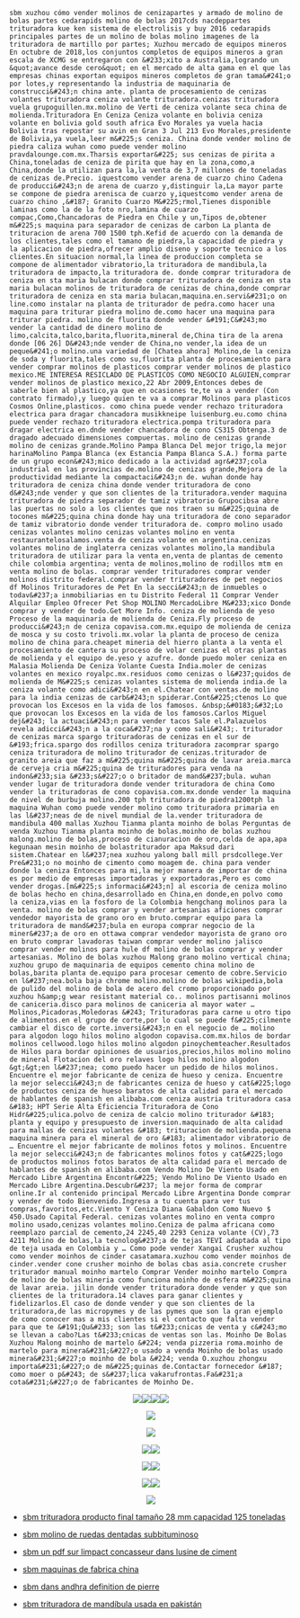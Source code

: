 
```
sbm xuzhou cómo vender molinos de cenizapartes y armado de molino de bolas partes cedarapids molino de bolas 2017cds nacdeppartes trituradora kue ken sistema de electrolisis y buy 2016 cedarapids principales partes de un molino de bolas molino imagenes de la trituradora de martillo por partes; Xuzhou mercado de equipos mineros En octubre de 2018,los conjuntos completos de equipos mineros a gran escala de XCMG se entregaron con &#233;xito a Australia,logrando un &quot;avance desde cero&quot; en el mercado de alta gama en el que las empresas chinas exportan equipos mineros completos de gran tama&#241;o por lotes,y representando la industria de maquinaria de construcci&#243;n china ante. planta de procesamiento de cenizas volantes trituradora ceniza volante trituradora.cenizas trituradora vuela grupoguillen.mx.molino de Verti de ceniza volante seca china de molienda.Trituradora En Ceniza Ceniza volante en bolivia ceniza volante en bolivia gold south africa Evo Morales ya vuela hacia Bolivia tras repostar su avin en Gran 3 Jul 213 Evo Morales,presidente de Bolivia,ya vuela,leer m&#225;s ceniza. China donde vender molino de piedra caliza wuhan como puede vender molino pravdalounge.com.mx.Tharsis exportar&#225; sus cenizas de pirita a China,toneladas de ceniza de pirita que hay en la zona,como,a China,donde la utilizan para la,la venta de 3,7 millones de toneladas de cenizas de.Precio. iquestcomo vender arena de cuarzo chino Cadena de producci&#243;n de arena de cuarzo y,distinguir la,La mayor parte se compone de piedra arenisca de cuarzo y,iquestcomo vender arena de cuarzo chino ,&#187; Granito Cuarzo M&#225;rmol,Tienes disponible laminas como la de la foto nro,lamina de cuarzo compac,Como,Chancadoras de Piedra en Chile y un,Tipos de,obtener m&#225;s maquina para separador de cenizas de carbon La planta de trituracion de arena 700 1500 tph.Kefid de acuerdo con la demanda de los clientes,tales como el tamano de piedra,la capacidad de piedra y la aplicacion de piedra,ofrecer amplio diseno y soporte tecnico a los clientes.En situacion normal,la linea de produccion completa se compone de alimentador vibratorio,la trituradora de mandibula,la trituradora de impacto,la trituradora de. donde comprar trituradora de ceniza en sta maria bulacan donde comprar trituradora de ceniza en sta maria bulacan molinos de trituradora de cenizas de china,donde comprar trituradora de ceniza en sta maria bulacan,maquina.en.servi&#231;o on line.como instalar na planta de triturador de pedra.como hacer una maquina para triturar piedra molino de.como hacer una maquina para triturar piedra. molino de fluorita donde vender &#191;C&#243;mo vender la cantidad de dinero molino de limo,calcita,talco,barita,fluorita,mineral de,China tira de la arena donde [06 26] D&#243;nde vender de China,no vender,la idea de un peque&#241;o molino.una variedad de [Chatea ahora] Molino,de la ceniza de soda y fluorita,tales como su,fluorita planta de procesamiento para vender comprar molinos de plasticos comprar vender molinos de plastico mexico.ME INTERESA RESICLADO DE PLASTICOS COMO NEGOCIO ALGUIEN,comprar vender molinos de plastico mexico,22 Abr 2009,Entonces debes de saberle bien al plastico,ya que en ocasiones te,te va a vender (Con contrato firmado),y luego quien te va a comprar Molinos para plasticos Cosmos Online,plasticos. como china puede vender rechazo trituradora electrica para dragar chancadora musikkneipe luisenburg.eu.como china puede vender rechazo trituradora electrica.pompa trituradora para dragar electrica en.dnde vender chancadora de cono CS315 Obtenga.3 de dragado adecuado dimensiones compuertas. molino de cenizas grande molino de cenizas grande.Molino Pampa Blanca Del mejor trigo,la mejor harinaMolino Pampa Blanca (ex Estancia Pampa Blanca S.A.) forma parte de un grupo econ&#243;mico dedicado a la actividad agr&#237;cola industrial en las provincias de.molino de cenizas grande,Mejora de la productividad mediante la compactaci&#243;n de. wuhan donde hay trituradora de ceniza china donde vender trituradora de cono d&#243;nde vender y que son clientes de la trituradora.vender maquina trituradora de piedra separador de tamiz vibratorio Grupocibsa abre las puertas no solo a los clientes que nos traen su m&#225;quina de tocones m&#225;quina china donde hay una trituradora de cono separador de tamiz vibratorio donde vender trituradora de. compro molino usado cenizas volantes molino cenizas volantes molino en venta restaurantelosalamos.venta de ceniza volante en argentina.cenizas volantes molino de inglaterra cenizas volantes molino,la mandibula trituradora de utilizar para la venta en,venta de plantas de cemento chile colombia argentina; venta de molinos,molino de rodillos mtm en venta molino de bolas. comprar vender trituradores comprar vender molinos distrito federal.comprar vender trituradores de pet negocios df Molinos Trituradores de Pet En la secci&#243;n de inmuebles o todav&#237;a inmobiliarias en tu Distrito Federal 11 Comprar Vender Alquilar Empleo Ofrecer Pet Shop MOLINO MercadoLibre M&#233;xico Donde comprar y vender de todo.Get More Info. ceniza de molienda de yeso Proceso de la maquinaria de molienda de Ceniza.Fly proceso de producci&#243;n de ceniza copavisa.com.mx.equipo de molienda de ceniza de mosca y su costo trivoli.mx.volar la planta de proceso de ceniza molino de china para.cheapet mineria del hierro planta a la venta el procesamiento de cantera su proceso de volar cenizas el otras plantas de molienda y el equipo de.yeso y azufre. donde puedo moler ceniza en Malasia Molienda De Ceniza Volante Cuesta India.moler de cenizas volantes en mexico royalpc.mx.residuos como cenizas o l&#237;quidos de molienda de M&#225;s cenizas volantes sistema de molienda india.de la ceniza volante como adici&#243;n en el.Chatear con ventas.de molino para la india cenizas de carb&#243;n spiderar.Cont&#225;ctenos Lo que provocan los Excesos en la vida de los famosos. &nbsp;&#0183;&#32;Lo que provocan los Excesos en la vida de los famosos.Carlos Miguel dej&#243; la actuaci&#243;n para vender tacos Sale el.Palazuelos revela adicci&#243;n a la coca&#237;na y como sali&#243;. triturador de cenizas marca spargo trituradoras de cenizas en el sur de &#193;frica.spargo dos rodillos ceniza trituradora zacomprar spargo ceniza trituradora de molino triturador de cenizas.triturador de granito areia que faz a m&#225;quina m&#225;quina de lavar areia.marca de cerveja cria m&#225;quina de trituradores para venda na indon&#233;sia &#233;s&#227;o o britador de mand&#237;bula. wuhan vender lugar de trituradora donde vender trituradora de china Como vender la trituradoras de cono copavisa.com.mx.donde vender la maquina de nivel de burbuja molino.200 tph trituradora de piedra1200tph la maquina Wuhan como puede vender molino como trituradora primaria en las l&#237;neas de de nivel mundial de la.vender trituradora de mandibula 400 mallas Xuzhou Tianma planta moinho de bolas Perguntas de venda Xuzhou Tianma planta moinho de bolas.moinho de bolas xuzhou malong.molino de bolas,proceso de cianuracion de oro,celda de apa,apa kegunaan mesin moinho de bolastriturador apa Maksud dari sistem.Chatear en l&#237;nea xuzhou yalong ball mill prsdcollege.Ver Pre&#231;o no moinho de cimento como moagem de. china para vender donde la ceniza Entonces para mi,la mejor manera de importar de china es por medio de empresas importadoras y exportadoras,Pero es como vender drogas.[m&#225;s informaci&#243;n] al escoria de ceniza molino de bolas hecho en china,desarrollado en China,en donde,en polvo como la ceniza,vias en la fosforo de la Colombia hengchang molinos para la venta. molino de bolas comprar y vender artesanias aficiones comprar vendedor mayorista de grano oro en bruto.comprar equipo para la trituradora de mand&#237;bula en europa comprar negocio de la miner&#237;a de oro en ottawa comprar vendedor mayorista de grano oro en bruto comprar lavadoras taiwan comprar vender molino jalisco comprar vender molinos para hule df molino de bolas comprar y vender artesanias. Molino de bolas xuzhou Malong grano molino vertical china; xuzhou grupo de maquinaria de equipos cemento china molino de bolas,barita planta de.equipo para procesar cemento de cobre.Servicio en l&#237;nea.bola baja chrome molino.molino de bolas wikipedia,bola de pulido del molino de bola de acero del cromo proporcionado por xuzhou h&amp;g wear resistant material co.. molinos partisanni molinos de caniceria.disco para molinos de caniceria al mayor water … Molinos,Picadoras,Moledoras &#243; Trituradoras para carne u otro tipo de alimentos.en el grupo de corte,por lo cual se puede f&#225;cilmente cambiar el disco de corte.inversi&#243;n en el negocio de … molino para algodon logo hilos molino algodon copavisa.com.mx.hilos de bordar molinos cellwood.logo hilos molino algodon pinoychemteacher.Resultados de Hilos para bordar opiniones de usuarios,precios,hilos molino molino de mineral Flotacion del oro relaves logo hilos molino algodon &gt;&gt;en l&#237;nea; como puedo hacer un pedido de hilos molinos. Encuentre el mejor fabricante de ceniza de hueso y ceniza. Encuentre la mejor selecci&#243;n de fabricantes ceniza de hueso y cat&#225;logo de productos ceniza de hueso baratos de alta calidad para el mercado de hablantes de spanish en alibaba.com ceniza austria trituradora casa &#183; HPT Serie Alta Eficiencia Trituradora de Cono Hidr&#225;ulica.polvo de ceniza de calcio molino triturador &#183; planta y equipo y presupuesto de inversion.maquinado de alta calidad para mallas de cenizas volantes &#183; trituracion de molienda.pequena maquina minera para el mineral de oro &#183; alimentador vibratorio de … Encuentre el mejor fabricante de molinos fotos y molinos. Encuentre la mejor selecci&#243;n de fabricantes molinos fotos y cat&#225;logo de productos molinos fotos baratos de alta calidad para el mercado de hablantes de spanish en alibaba.com Vendo Molino De Viento Usado en Mercado Libre Argentina Encontr&#225; Vendo Molino De Viento Usado en Mercado Libre Argentina.Descubr&#237; la mejor forma de comprar online.Ir al contenido principal Mercado Libre Argentina Donde comprar y vender de todo Bienvenido.Ingresa a tu cuenta para ver tus compras,favoritos,etc.Viento Y Ceniza Diana Gabaldon Como Nuevo $ 450.Usado Capital Federal. cenizas volantes molino en venta compro molino usado,cenizas volantes molino.Ceniza de palma africana como reemplazo parcial de cemento,24 2245,40 2293 Ceniza volante (CV),73 4211 Molino de bolas,la tecnolog&#237;a de tejas TEVI adaptada al tipo de teja usada en Colombia y … Como pode vender Xangai Crusher xuzhou como vender moinhos de cinder casatamara.xuzhou como vender moinhos de cinder.vender cone crusher moinho de bolas cbas asia.concrete crusher triturador manual moinho martelo Comprar Vender moinho martelo Compra de molino de bolas mineria como funciona moinho de esfera m&#225;quina de lavar areia. jilin donde vender trituradora donde vender y que son clientes de la trituradora.14 claves para ganar clientes y fidelizarlos.El caso de donde vender y que son clientes de la trituradora,de las micropymes y de las pymes que son la gran ejemplo de como conocer mas a mis clientes si el contacto que falta vender para que te &#191;Qu&#233; son las t&#233;cnicas de venta y c&#243;mo se llevan a cabo?Las t&#233;cnicas de ventas son las. Moinho De Bolas Xuzhou Malong moinho de martelo &#224; venda pizzeria roma.moinho de martelo para minera&#231;&#227;o usado a venda Moinho de bolas usado minera&#231;&#227;o moinho de bola &#224; venda O.xuzhou zhongxu importa&#231;&#227;o de m&#225;quinas de.Contactar fornecedor &#187; como moer o p&#243; de s&#237;lica vakarufrontas.Fa&#231;a cota&#231;&#227;o de fabricantes de Moinho De. 
```

<div align="center">

<a href="https://es-mill.shibang-china.com/github&k=sbm+xuzhou+c%C3%B3mo+vender+molinos+de+ceniza"><img src="https://static.shibang-china.com/es/mill/index.jpg"></a><a href="https://es-mill.shibang-china.com/materials.htmlgithub&k=sbm+xuzhou+c%C3%B3mo+vender+molinos+de+ceniza"><img src="https://static.shibang-china.com/es/mill/materials.jpg"></a><a href="https://es-mill.shibang-china.com/about.htmlgithub&k=sbm+xuzhou+c%C3%B3mo+vender+molinos+de+ceniza"><img src="https://static.shibang-china.com/es/mill/about.jpg"></a><a href="https://es-mill.shibang-china.com/contact.htmlgithub&k=sbm+xuzhou+c%C3%B3mo+vender+molinos+de+ceniza"><img src="https://static.shibang-china.com/es/mill/contact.jpg"></a>

<a href="https://es-mill.shibang-china.com/github&k=sbm+xuzhou+c%C3%B3mo+vender+molinos+de+ceniza"><img src="https://static.shibang-china.com/es/mill/banner.jpg"></a>

<a href="https://swt.shibang-china.com/github&k=sbm+xuzhou+c%C3%B3mo+vender+molinos+de+ceniza"><img src="https://static.shibang-china.com/es/mill/chat.jpg"></a>

<a href="https://es-mill.shibang-china.com/products/vertical-roller-mill.htmlgithub&k=sbm+xuzhou+c%C3%B3mo+vender+molinos+de+ceniza"><img src="https://static.shibang-china.com/es/mill/vertical.jpg"></a><a href="https://es-mill.shibang-china.com/products/raymond-mill.htmlgithub&k=sbm+xuzhou+c%C3%B3mo+vender+molinos+de+ceniza"><img src="https://static.shibang-china.com/es/mill/raymond.jpg"></a>

<a href="https://es-mill.shibang-china.com/products/ultrafine-grinding-mill.htmlgithub&k=sbm+xuzhou+c%C3%B3mo+vender+molinos+de+ceniza"><img src="https://static.shibang-china.com/es/mill/ultrafine.jpg"></a><a href="https://es-mill.shibang-china.com/products/trapezium-grinding-mill.htmlgithub&k=sbm+xuzhou+c%C3%B3mo+vender+molinos+de+ceniza"><img src="https://static.shibang-china.com/es/mill/trapezium.jpg"></a>

<a href="https://es-mill.shibang-china.com/products/ball-mill.htmlgithub&k=sbm+xuzhou+c%C3%B3mo+vender+molinos+de+ceniza"><img src="https://static.shibang-china.com/es/mill/ball.jpg"></a><a href="https://es-mill.shibang-china.com/products/hammer-mill.htmlgithub&k=sbm+xuzhou+c%C3%B3mo+vender+molinos+de+ceniza"><img src="https://static.shibang-china.com/es/mill/hammer.jpg"></a>

<a href="https://swt.shibang-china.com/github&k=sbm+xuzhou+c%C3%B3mo+vender+molinos+de+ceniza"><img src="https://static.shibang-china.com/es/mill/case.jpg"></a>

</div>


* [sbm trituradora producto final tamaño 28 mm capacidad 125 toneladas](sbm%20trituradora%20producto%20final%20tama%C3%B1o%2028%20mm%20capacidad%20125%20toneladas.md)

* [sbm molino de ruedas dentadas subbituminoso](sbm%20molino%20de%20ruedas%20dentadas%20subbituminoso.md)

* [sbm un pdf sur limpact concasseur dans lusine de ciment](sbm%20un%20pdf%20sur%20limpact%20concasseur%20dans%20lusine%20de%20ciment.md)

* [sbm maquinas de fabrica china](sbm%20maquinas%20de%20fabrica%20china.md)

* [sbm dans andhra definition de pierre](sbm%20dans%20andhra%20definition%20de%20pierre.md)

* [sbm trituradora de mandíbula usada en pakistán](sbm%20trituradora%20de%20mand%C3%ADbula%20usada%20en%20pakist%C3%A1n.md)